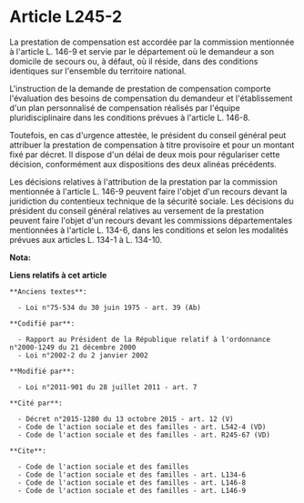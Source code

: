 # Article L245-2

La prestation de compensation est accordée par la commission mentionnée à l'article L. 146-9 et servie par le département  où
le demandeur a son domicile de secours ou, à défaut, où il réside, dans des conditions identiques sur l'ensemble du
territoire national.

L'instruction de la demande de prestation de compensation comporte l'évaluation des besoins de compensation du demandeur et
l'établissement d'un plan personnalisé de compensation réalisés par l'équipe pluridisciplinaire dans les conditions prévues à
l'article L. 146-8.

Toutefois, en cas d'urgence attestée, le président du conseil général peut attribuer la prestation de compensation à titre
provisoire et pour un montant fixé par décret. Il dispose d'un délai de deux mois pour régulariser cette décision,
conformément aux dispositions des deux alinéas précédents.

Les décisions relatives à l'attribution de la prestation par la commission mentionnée à l'article L. 146-9 peuvent faire
l'objet d'un recours devant la juridiction du contentieux technique de la sécurité sociale. Les décisions du président du
conseil général relatives au versement de la prestation peuvent faire l'objet d'un recours devant les commissions
départementales mentionnées à l'article L. 134-6, dans les conditions et selon les modalités prévues aux articles L. 134-1 à
L. 134-10.

**Nota:**



**Liens relatifs à cet article**

	**Anciens textes**:

	  - Loi n°75-534 du 30 juin 1975 - art. 39 (Ab)

	**Codifié par**:

	  - Rapport au Président de la République relatif à l'ordonnance n°2000-1249 du 21 décembre 2000
	  - Loi n°2002-2 du 2 janvier 2002

	**Modifié par**:

	  - Loi n°2011-901 du 28 juillet 2011 - art. 7

	**Cité par**:

	  - Décret n°2015-1280 du 13 octobre 2015 - art. 12 (V)
	  - Code de l'action sociale et des familles - art. L542-4 (VD)
	  - Code de l'action sociale et des familles - art. R245-67 (VD)

	**Cite**:

	  - Code de l'action sociale et des familles
	  - Code de l'action sociale et des familles - art. L134-6
	  - Code de l'action sociale et des familles - art. L146-8
	  - Code de l'action sociale et des familles - art. L146-9
